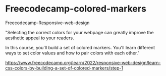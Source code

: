# Freecodecamp-colored-markers
Freecodecamp-Responsive-web-design

"Selecting the correct colors for your webpage can greatly improve the aesthetic appeal to your readers.

In this course, you'll build a set of colored markers. You'll learn different ways to set color values and how to pair colors with each other."

https://www.freecodecamp.org/learn/2022/responsive-web-design/learn-css-colors-by-building-a-set-of-colored-markers/step-1
